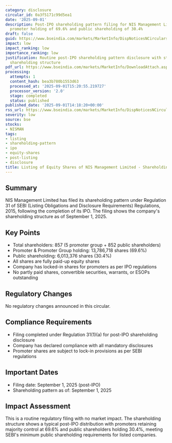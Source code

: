 ```yaml
---
category: disclosure
circular_id: 0a3f5171c99d5ea1
date: '2025-09-01'
description: Post-IPO shareholding pattern filing for NIS Management Limited showing
  promoter holding of 69.6% and public shareholding of 30.4%
draft: false
guid: https://www.bseindia.com/markets/MarketInfo/DispNoticesNCirculars.aspx?Noticeid={005A32A7-DAB7-4191-A8A1-EEA0BB7915CF}&noticeno=20250901-47&dt=09/01/2025&icount=47&totcount=47&flag=0
impact: low
impact_ranking: low
importance_ranking: low
justification: Routine post-IPO shareholding pattern disclosure with standard promoter-public
  shareholding structure
pdf_url: https://www.bseindia.com/markets/MarketInfo/DownloadAttach.aspx?id=20250901-47&attachedId=8b5be8a8-39b9-4997-b1d7-17a146285c8d
processing:
  attempts: 1
  content_hash: bea3b780b1553d63
  processed_at: '2025-09-01T15:20:55.219727'
  processor_version: '2.0'
  stage: completed
  status: published
published_date: '2025-09-01T14:18:20+00:00'
rss_url: https://www.bseindia.com/markets/MarketInfo/DispNoticesNCirculars.aspx?Noticeid={005A32A7-DAB7-4191-A8A1-EEA0BB7915CF}&noticeno=20250901-47&dt=09/01/2025&icount=47&totcount=47&flag=0
severity: low
source: bse
stocks:
- NISMAN
tags:
- listing
- shareholding-pattern
- ipo
- equity-shares
- post-listing
- disclosure
title: Listing of Equity Shares of NIS Management Limited - Shareholding Pattern
---
```


## Summary

NIS Management Limited has filed its shareholding pattern under Regulation 31 of SEBI (Listing Obligations and Disclosure Requirements) Regulations, 2015, following the completion of its IPO. The filing shows the company's shareholding structure as of September 1, 2025.

## Key Points

- Total shareholders: 857 (5 promoter group + 852 public shareholders)
- Promoter & Promoter Group holding: 13,786,718 shares (69.6%)
- Public shareholding: 6,013,376 shares (30.4%)
- All shares are fully paid-up equity shares
- Company has locked-in shares for promoters as per IPO regulations
- No partly paid shares, convertible securities, warrants, or ESOPs outstanding

## Regulatory Changes

No regulatory changes announced in this circular.

## Compliance Requirements

- Filing completed under Regulation 31(1)(a) for post-IPO shareholding disclosure
- Company has declared compliance with all mandatory disclosures
- Promoter shares are subject to lock-in provisions as per SEBI regulations

## Important Dates

- Filing date: September 1, 2025 (post-IPO)
- Shareholding pattern as of: September 1, 2025

## Impact Assessment

This is a routine regulatory filing with no market impact. The shareholding structure shows a typical post-IPO distribution with promoters retaining majority control at 69.6% and public shareholders holding 30.4%, meeting SEBI's minimum public shareholding requirements for listed companies.